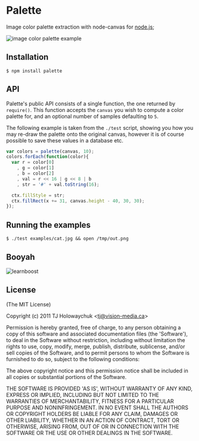 
# Palette

  Image color palette extraction with node-canvas for [node.js](http://nodejs.org);

  ![image color palette example](http://f.cl.ly/items/3i0v0u251O3D0M020e20/Grab.png)

## Installation

```
$ npm install palette
```

## API

 Palette's public API consists of a single function, the one returned by `require()`. This function accepts the `canvas` you wish to compute a color palette for, and an optional number of samples defaulting to `5`.

 The following example is taken from the `./test` script, showing you how you may re-draw the palette onto the original canvas, however it is of course possible to save these values in a database etc.

```js
var colors = palette(canvas, 10);
colors.forEach(function(color){
  var r = color[0]
    , g = color[1]
    , b = color[2]
    , val = r << 16 | g << 8 | b
    , str = '#' + val.toString(16);

  ctx.fillStyle = str;
  ctx.fillRect(x += 31, canvas.height - 40, 30, 30);
});
```

## Running the examples

```
$ ./test examples/cat.jpg && open /tmp/out.png
```

## Booyah

 ![learnboost](http://f.cl.ly/items/3K3C1Z1006083Q00231q/Grab.png)

## License 

(The MIT License)

Copyright (c) 2011 TJ Holowaychuk &lt;tj@vision-media.ca&gt;

Permission is hereby granted, free of charge, to any person obtaining
a copy of this software and associated documentation files (the
'Software'), to deal in the Software without restriction, including
without limitation the rights to use, copy, modify, merge, publish,
distribute, sublicense, and/or sell copies of the Software, and to
permit persons to whom the Software is furnished to do so, subject to
the following conditions:

The above copyright notice and this permission notice shall be
included in all copies or substantial portions of the Software.

THE SOFTWARE IS PROVIDED 'AS IS', WITHOUT WARRANTY OF ANY KIND,
EXPRESS OR IMPLIED, INCLUDING BUT NOT LIMITED TO THE WARRANTIES OF
MERCHANTABILITY, FITNESS FOR A PARTICULAR PURPOSE AND NONINFRINGEMENT.
IN NO EVENT SHALL THE AUTHORS OR COPYRIGHT HOLDERS BE LIABLE FOR ANY
CLAIM, DAMAGES OR OTHER LIABILITY, WHETHER IN AN ACTION OF CONTRACT,
TORT OR OTHERWISE, ARISING FROM, OUT OF OR IN CONNECTION WITH THE
SOFTWARE OR THE USE OR OTHER DEALINGS IN THE SOFTWARE.